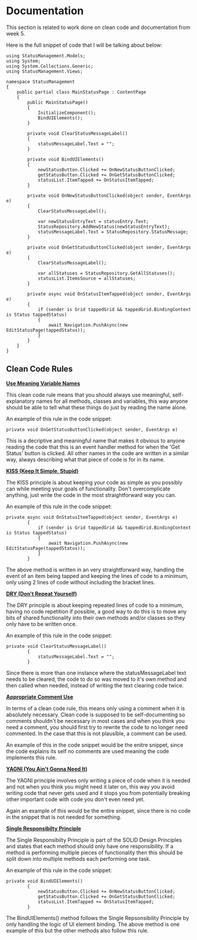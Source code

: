 # Documentation

This section is related to work done on clean code and documentation from week 5.

Here is the full snippet of code that I will be talking about below:

```
using StatusManagement.Models;
using System;
using System.Collections.Generic;
using StatusManagement.Views;

namespace StatusManagement
{
    public partial class MainStatusPage : ContentPage
    {
        public MainStatusPage()
        {
            InitializeComponent();
            BindUIElements();
        }

        private void ClearStatusMessageLabel()
        {
            statusMessageLabel.Text = "";
        }

        private void BindUIElements()
        {
            newStatusButton.Clicked += OnNewStatusButtonClicked;
            getStatusButton.Clicked += OnGetStatusButtonClicked;
            statusList.ItemTapped += OnStatusItemTapped;
        }

        private void OnNewStatusButtonClicked(object sender, EventArgs e)
        {
            ClearStatusMessageLabel();

            var newStatusEntryText = statusEntry.Text;
            StatusRepository.AddNewStatus(newStatusEntryText);
            statusMessageLabel.Text = StatusRepository.StatusMessage;
        }

        private void OnGetStatusButtonClicked(object sender, EventArgs e)
        {
            ClearStatusMessageLabel(); 

            var allStatuses = StatusRepository.GetAllStatuses();
            statusList.ItemsSource = allStatuses;
        }

        private async void OnStatusItemTapped(object sender, EventArgs e)
        {
            if (sender is Grid tappedGrid && tappedGrid.BindingContext is Status tappedStatus)
            {
                await Navigation.PushAsync(new EditStatusPage(tappedStatus));
            }
        }
    }
}
```
 

## Clean Code Rules

**<ins>Use Meaning Variable Names<ins>**

This clean code rule means that you should always use meaningful, self-explanatory names for all methods, classes and variables, this way anyone should be able to tell what these things do just by reading the name alone.

An example of this rule in the code snippet:

```
private void OnGetStatusButtonClicked(object sender, EventArgs e)
```

This is a decriptive and meaningful name that makes it obvious to anyone reading the code that this is an event handler method for when the 'Get Status' button is clicked.  All other names in the code are written in a similar way, always describing what that piece of code is for in its name.

**<ins>KISS (Keep It Simple, Stupid)<ins>**

The KISS principle is about keeping your code as simple as you possibly can while meeting your goals of functionality.  Don't overcomplicate anything, just write the code in the most straightforward way you can.

An example of this rule in the code snippet:

```
private async void OnStatusItemTapped(object sender, EventArgs e)
        {
            if (sender is Grid tappedGrid && tappedGrid.BindingContext is Status tappedStatus)
            {
                await Navigation.PushAsync(new EditStatusPage(tappedStatus));
            }
        }
```

The above method is written in an very straightforward way, handling the event of an item being tapped and keeping the lines of code to a minimum, only using 2 lines of code without including the bracket lines.

**<ins>DRY (Don't Repeat Yourself)<ins>**

The DRY principle is about keeping repeated lines of code to a minimum, having no code repetition if possible, a good way to do this is to move any bits of shared functionality into their own methods and/or classes so they only have to be written once.

An example of this rule in the code snippet:

```
private void ClearStatusMessageLabel()
        {
            statusMessageLabel.Text = "";
        }
```

Since there is more than one instance where the statusMessageLabel text needs to be cleared, the code to do so was moved to it's own method and then called when needed, instead of writing the text clearing code twice.

**<ins>Appropriate Comment Use<ins>**

In terms of a clean code rule, this means only using a comment when it is absolutely necessary.  Clean code is supposed to be self-documenting so comments shouldn't be necessary in most cases and when you think you need a comment, you should first try to rewrite the code to no longer need commented.  In the case that this is not plausible, a comment can be used.

An example of this in the code snippet would be the enitre snippet, since the code explains its self no comments are used meaning the code implements this rule.

**<ins>YAGNI (You Ain't Gonna Need It)<ins>**

The YAGNI principle involves only writing a piece of code when it is needed and not when you think you might need it later on, this way you avoid writing code that never gets used and it stops you from potentially breaking other important code with code you don't even need yet.

Again an example of this would be the entire snippet, since there is no code in the snippet that is not needed for something.

**<ins>Single Responsibilty Principle<ins>**

The Single Responsibilty Principle is part of the SOLID Design Principles and states that each method should only have one responsibility. If a method is performing multiple pieces of functionality then this should be split down into multiple methods each performing one task.

An example of this rule in the code snippet:

```
private void BindUIElements()
        {
            newStatusButton.Clicked += OnNewStatusButtonClicked;
            getStatusButton.Clicked += OnGetStatusButtonClicked;
            statusList.ItemTapped += OnStatusItemTapped;
        }
```

The BindUIElements() method follows the Single Repsonsibility Principle by only handling the logic of UI element binding.  The above method is one example of this but the other methods also follow this rule.
